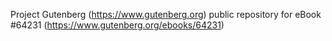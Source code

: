 Project Gutenberg (https://www.gutenberg.org) public repository for
eBook #64231 (https://www.gutenberg.org/ebooks/64231)

